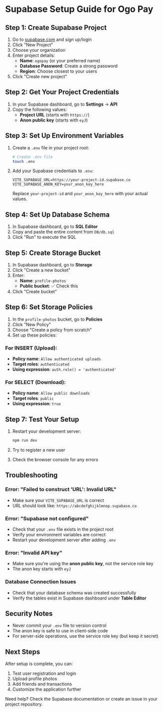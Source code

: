 # Supabase Setup Guide for Ogo Pay

## Step 1: Create Supabase Project

1. Go to [supabase.com](https://supabase.com) and sign up/login
2. Click "New Project"
3. Choose your organization
4. Enter project details:
   - **Name**: `ogopay` (or your preferred name)
   - **Database Password**: Create a strong password
   - **Region**: Choose closest to your users
5. Click "Create new project"

## Step 2: Get Your Project Credentials

1. In your Supabase dashboard, go to **Settings** → **API**
2. Copy the following values:
   - **Project URL** (starts with `https://`)
   - **Anon public key** (starts with `eyJ`)

## Step 3: Set Up Environment Variables

1. Create a `.env` file in your project root:
   ```bash
   # Create .env file
   touch .env
   ```

2. Add your Supabase credentials to `.env`:
   ```env
   VITE_SUPABASE_URL=https://your-project-id.supabase.co
   VITE_SUPABASE_ANON_KEY=your_anon_key_here
   ```

   Replace `your-project-id` and `your_anon_key_here` with your actual values.

## Step 4: Set Up Database Schema

1. In Supabase dashboard, go to **SQL Editor**
2. Copy and paste the entire content from `DB/db.sql`
3. Click "Run" to execute the SQL

## Step 5: Create Storage Bucket

1. In Supabase dashboard, go to **Storage**
2. Click "Create a new bucket"
3. Enter:
   - **Name**: `profile-photos`
   - **Public bucket**: ✅ Check this
4. Click "Create bucket"

## Step 6: Set Storage Policies

1. In the `profile-photos` bucket, go to **Policies**
2. Click "New Policy"
3. Choose "Create a policy from scratch"
4. Set up these policies:

### For INSERT (Upload):
- **Policy name**: `Allow authenticated uploads`
- **Target roles**: `authenticated`
- **Using expression**: `auth.role() = 'authenticated'`

### For SELECT (Download):
- **Policy name**: `Allow public downloads`
- **Target roles**: `public`
- **Using expression**: `true`

## Step 7: Test Your Setup

1. Restart your development server:
   ```bash
   npm run dev
   ```

2. Try to register a new user
3. Check the browser console for any errors

## Troubleshooting

### Error: "Failed to construct 'URL': Invalid URL"
- Make sure your `VITE_SUPABASE_URL` is correct
- URL should look like: `https://abcdefghijklmnop.supabase.co`

### Error: "Supabase not configured"
- Check that your `.env` file exists in the project root
- Verify your environment variables are correct
- Restart your development server after adding `.env`

### Error: "Invalid API key"
- Make sure you're using the **anon public key**, not the service role key
- The anon key starts with `eyJ`

### Database Connection Issues
- Check that your database schema was created successfully
- Verify the tables exist in Supabase dashboard under **Table Editor**

## Security Notes

- Never commit your `.env` file to version control
- The anon key is safe to use in client-side code
- For server-side operations, use the service role key (but keep it secret)

## Next Steps

After setup is complete, you can:
1. Test user registration and login
2. Upload profile photos
3. Add friends and transactions
4. Customize the application further

Need help? Check the Supabase documentation or create an issue in your project repository. 